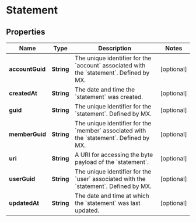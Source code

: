 
# Statement

## Properties
Name | Type | Description | Notes
------------ | ------------- | ------------- | -------------
**accountGuid** | **String** | The unique identifier for the &#x60;account&#x60; associated with the &#x60;statement&#x60;. Defined by MX. |  [optional]
**createdAt** | **String** | The date and time the &#x60;statement&#x60; was created. |  [optional]
**guid** | **String** | The unique identifier for the &#x60;statement&#x60;. Defined by MX. |  [optional]
**memberGuid** | **String** | The unique identifier for the &#x60;member&#x60; associated with the &#x60;statement&#x60;.  Defined by MX. |  [optional]
**uri** | **String** | A URI for accessing the byte payload of the &#x60;statement&#x60;. |  [optional]
**userGuid** | **String** | The unique identifier for the &#x60;user&#x60; associated with the &#x60;statement&#x60;.  Defined by MX. |  [optional]
**updatedAt** | **String** | The date and time at which the &#x60;statement&#x60; was last updated. |  [optional]



